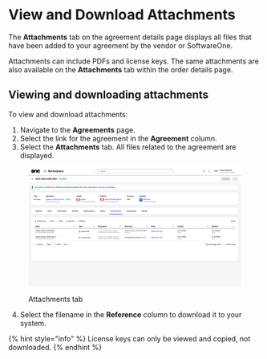 # View and Download Attachments

The **Attachments** tab on the agreement details page displays all files that have been added to your agreement by the vendor or SoftwareOne.&#x20;

Attachments can include PDFs and license keys. The same attachments are also available on the **Attachments** tab within the order details page.

## Viewing and downloading attachments

To view and download attachments:&#x20;

1. Navigate to the **Agreements** page.
2. Select the link for the agreement in the **Agreement** column.&#x20;
3. Select the **Attachments** tab. All files related to the agreement are displayed.&#x20;

<figure><img src="../../../.gitbook/assets/orders_attachments_tab.png" alt=""><figcaption><p>Attachments tab</p></figcaption></figure>

4. Select the filename in the **Reference** column to download it to your system.&#x20;

{% hint style="info" %}
License keys can only be viewed and copied, not downloaded.
{% endhint %}
